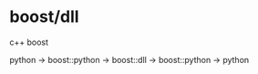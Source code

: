 # boost/dll
c++ boost

python -> boost::python -> boost::dll <calculations> -> boost::python -> python
